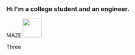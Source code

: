 ###  Hi I'm a college student and an engineer.

MAZE
<a href="https://maze-p-quiz-272cda03fda0.herokuapp.com/"><img style="width:50px" src="https://maze-p-quiz-272cda03fda0.herokuapp.com/maze_logo.png"/></a>

Three
<a hreh="https://shuntsu-mahjong.vercel.app/"></a>

